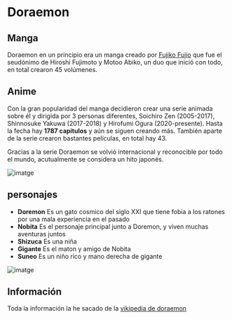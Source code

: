 <h1>Doraemon</h1>

<h2>Manga</h2>

Doraemon en un principio era un manga creado por [Fujiko Fujio](https://github.com/josepb80/GNU.git) que fue el seudónimo de Hiroshi Fujimoto y Motoo Abiko, un duo que inició con todo, en total crearon 45 volúmenes.

<h2>Anime</h2>

Con la gran popularidad del manga decidieron crear una serie animada sobre él y dirigida por 3 personas diferentes, Soichiro Zen (2005-2017), Shinnosuke Yakuwa (2017-2018) y Hirofumi Ogura (2020-presente). Hasta la fecha hay <strong>1787 capitulos</strong> y aún se siguen creando más. También aparte de la serie crearon bastantes películas, en total hay 43.

Gracias a la serie Doraemon se volvió internacional y reconocible por todo el mundo, acutualmente se considera un hito japonés.

![imatge](https://github.com/user-attachments/assets/24b1f0c8-1bfc-496e-a637-455739ef7b54)

<h2>personajes</h2>

- <strong>Doremon</strong>
Es un gato cosmico del siglo XXI que tiene fobia a los ratones por una mala experiencia en el pasado
- <strong>Nobita</strong>
Es el personaje principal junto a Doremon, y viven muchas aventuras juntos
- <strong>Shizuca</strong>
Es una niña
- <strong>Gigante</strong>
Es el maton y amigo de Nobita
- <strong>Suneo</strong>
Es un niño rico y mano derecha de gigante

![imatge](https://github.com/user-attachments/assets/348d2af3-baed-4a9c-9adc-dc11848a39c0)

<h2>Información</h2>

Toda la información la he sacado de la [vikipedia de doraemon](https://ca.wikipedia.org/wiki/Doraemon)
